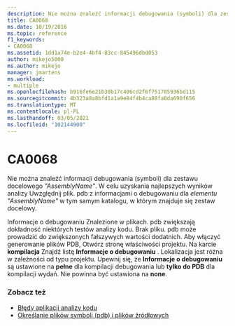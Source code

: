 ```yaml
---
description: Nie można znaleźć informacji debugowania (symboli) dla zestawu docelowego "AssemblyName".
title: CA0068
ms.date: 10/19/2016
ms.topic: reference
f1_keywords:
- CA0068
ms.assetid: 1dd1a74e-b2e4-4bf4-83cc-845496dbd053
author: mikejo5000
ms.author: mikejo
manager: jmartens
ms.workload:
- multiple
ms.openlocfilehash: b916fe6e21b30b17c406cd2f6f751785936bd115
ms.sourcegitcommit: 4b323a8a8bfd1a1a9e84f4b4ca88fa8da690f656
ms.translationtype: MT
ms.contentlocale: pl-PL
ms.lasthandoff: 03/05/2021
ms.locfileid: "102144900"
---
```

# <a name="ca0068"></a>CA0068

Nie można znaleźć informacji debugowania (symboli) dla zestawu docelowego *"AssemblyName"*. W celu uzyskania najlepszych wyników analizy Uwzględnij plik. pdb z informacjami o debugowaniu dla *elementu "AssemblyName"* w tym samym katalogu, w którym znajduje się zestaw docelowy.

Informacje o debugowaniu Znalezione w plikach. pdb zwiększają dokładność niektórych testów analizy kodu. Brak pliku. pdb może prowadzić do zwiększonych fałszywych wartości dodatnich. Aby włączyć generowanie plików PDB, Otwórz stronę właściwości projektu. Na karcie **kompilacja** Znajdź listę **Informacje o debugowaniu** . Lokalizacja jest różna w zależności od typu projektu. Upewnij się, że **Informacje o debugowaniu** są ustawione na **pełne** dla kompilacji debugowania lub  **tylko do PDB** dla kompilacji wydań. Nie powinna być ustawiona na **none**.

### <a name="see-also"></a>Zobacz też

- [Błędy aplikacji analizy kodu](../code-quality/code-analysis-application-errors.md)
- [Określanie plików symboli (pdb) i plików źródłowych](../debugger/specify-symbol-dot-pdb-and-source-files-in-the-visual-studio-debugger.md)
